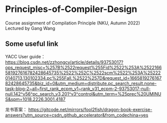 # Principles-of-Compiler-Design
Course assignment of Compilation Principle (NKU, Autumn 2022)   
Lectured by Gang Wang

## Some useful link
YACC User guide：
https://blog.csdn.net/zzhongcy/article/details/93753017?ops_request_misc=%257B%2522request%255Fid%2522%253A%2522166581927616782428645735%2522%252C%2522scm%2522%253A%252220140713.130102334.pc%255Fall.%2522%257D&request_id=166581927616782428645735&biz_id=0&utm_medium=distribute.pc_search_result.none-task-blog-2~all~first_rank_ecpm_v1~rank_v31_ecpm-2-93753017-null-null.142^v56^pc_search_v3,201^v3^control&utm_term=%25prec%20UMINUS&spm=1018.2226.3001.4187

龙书答案：
https://gitcode.net/mirrors/fool2fish/dragon-book-exercise-answers?utm_source=csdn_github_accelerator&from_codechina=yes
